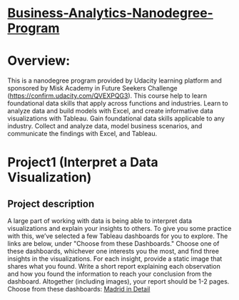 # [Business-Analytics-Nanodegree-Program](https://www.udacity.com/course/business-analytics-nanodegree--nd098)

# Overview:
This is a nanodegree program provided by Udacity learning platform and sponsored by Misk Academy in Future Seekers Challenge (https://confirm.udacity.com/QVEXPQG3).
This course help to learn foundational data skills that apply across functions and industries. Learn to analyze data and build models with Excel, and create informative data visualizations with Tableau. Gain foundational data skills applicable to any industry. Collect and analyze data, model business scenarios, and communicate the findings with  Excel, and Tableau.



# Project1 (Interpret a Data Visualization)
## Project description

A large part of working with data is being able to interpret data visualizations and explain your insights to others. To give you some practice with this, we’ve selected a few Tableau dashboards for you to explore. The links are below, under "Choose from these Dashboards." Choose one of these dashboards, whichever one interests you the most, and find three insights in the visualizations. For each insight, provide a static image that shares what you found. Write a short report explaining each observation and how you found the information to reach your conclusion from the dashboard. Altogether (including images), your report should be 1-2 pages.
Choose from these dashboards:
[Madrid in Detail](https://public.tableau.com/views/MadridInDetail/MadridinDetail?%3Aembed=y&%3Atoolbar=yes&%3AloadOrderID=0&%3Adisplay_count=y%3F%3Aembed&%3AshowVizHome=no)
